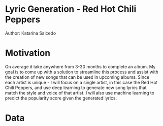 # Lyric Generation - Red Hot Chili Peppers
Author: Katarina Salcedo

# Motivation
On average it take anywhere from 3-30 months to complete an album. My goal is to come up with a solution to streamline this process and assist with the creation of new songs that can be used in upcoming albums. Since each artist is unique - I will focus on a single artist, in this case the Red Hot Chili Peppers, and use deep learning to generate new song lyrics that match the style and voice of that artist. I will also use machine learning to predict the popularity score given the generated lyrics.

# Data
